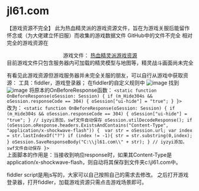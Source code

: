 # jl61.com
【游戏资源不完全】
此为热血精灵派的游戏资源文件，旨在为游戏关服后能留作怀念或（为大佬建立怀旧服）而收集的游戏数据文件
GitHub中的文件不完全
相对完全的游戏资源在<div style="text-align:center;">游戏文件： <a href="https://lanjiang.top:5244/1T/jl61.com.zip/" target="_blank">热血精灵派游戏资源</a></div>
目前游戏文件只包含服务器内可加载的精灵模型与地图等，精灵战斗画面尚未完全

有看见此游戏资源但游戏服务器并未完全关服的朋友，可以自行从游戏中获取资源：
工具：fiddler，游戏登录器；
在fiddler的自定义规则中
![image](https://user-images.githubusercontent.com/113574213/198909042-7c5c8c53-d575-46bd-ae7d-18c7d3d0e96c.png)
找到
![image](https://user-images.githubusercontent.com/113574213/198909090-cedaab85-00ff-4710-87a4-d0faf42050ed.png)
将原本的OnBeforeResponse函数：
 `<static function OnBeforeResponse(oSession: Session) {
        if (m_Hide304s && oSession.responseCode == 304) {
            oSession["ui-hide"] = "true";
        }
    }>`  
改为：
     `<static function OnBeforeResponse(oSession: Session) {
        if (m_Hide304s && oSession.responseCode == 304) {
            oSession["ui-hide"] = "true";
        }
                // iyzyi添加，swf文件自动保存
                oSession.utilDecodeResponse();
                if (oSession.oResponse.headers.ExistsAndContains("Content-Type", "application/x-shockwave-flash")) { 
                        var str = oSession.url;
                        var index = str.lastIndexOf("?")
                        if (index != -1){
                                str = str.substring(0,index);
                        }
                        oSession.SaveResponseBody("C:\\jl61.com\\" + str);
                }
                // iyzyi添加，swf文件自动保存
    }>`  
上面脚本的作用是：当接收到响应response时，如果其Content-Type是application/x-shockwave-flash，则自动将其保存到文件夹c:\jl61.com中。

fiddler script是用js写的，大家可以自己按照自己的需求去修改。
之后打开游戏登录器，打开fiddler，加载游戏资源只需点击游戏场景即可。
